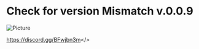# Check for version Mismatch v.0.0.9
![Picture](https://i.imgur.com/3Uw7pa9.png)

<a id="CoatOfArms Discord">https://discord.gg/BFwjbn3m</>
